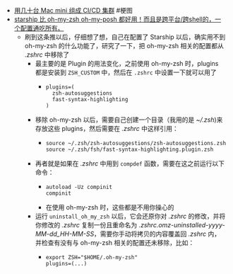 - [用几十台 Mac mini 组成 CI/CD 集群](https://www.mac52ipod.cn/post/mac-mini-ci-cd-cluster.php) #梗图
- [starship 比 oh-my-zsh oh-my-posh 都好用！而且是跨平台/跨shell的，一个配置通吃所有。](https://twitter.com/river_leaves/status/1689843971865149440)
	- 刷到这条推以后，仔细想了想，自己在配置了 Starship 以后，确实用不到 oh-my-zsh 的什么功能了，研究了一下，把 oh-my-zsh 相关的配置都从 *.zshrc* 中移除了
		- 最主要的是 Plugin 的用法变化，之前使用 oh-my-zsh 时，plugins 都是安装到 `ZSH_CUSTOM` 中，然后在 `.zshrc` 中设置一下就可以用了
			- ```
			  plugins=(
			    zsh-autosuggestions
			    fast-syntax-highlighting
			  )
			  ```
		- 移除 oh-my-zsh  以后，需要自己创建一个目录（我用的是 *~/.zsh*)来存放这些 plugins，然后需要在 *.zshrc* 中这样引用：
			- ```
			  source ~/.zsh/zsh-autosuggestions/zsh-autosuggestions.zsh
			  source ~/.zsh/fsh/fast-syntax-highlighting.plugin.zsh
			  ```
		- 再者就是如果在 *.zshrc* 中用到 `compdef` 函数，需要在这之前运行以下命令：
			- ```
			  autoload -Uz compinit
			  compinit
			  ```
			- 在使用 oh-my-zsh 时，这些都是不用你操心的
		- 运行 `uninstall_oh_my_zsh` 以后，它会还原你对 *.zshrc* 的修改，并将你修改的 *.zshrc* 复制一份且重命名为 *.zshrc.omz-uninstalled-yyyy-MM-dd_HH-MM-SS*，需要你手动将拷贝的内容覆盖回 *.zshrc* 内，并检查有没有与 oh-my-zsh 相关的配置还未移除，比如：
			- ```
			  export ZSH="$HOME/.oh-my-zsh"
			  plugins=(...)
			  ```